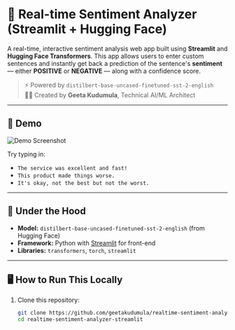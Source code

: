 # 💬 Real-time Sentiment Analyzer (Streamlit + Hugging Face)

A real-time, interactive sentiment analysis web app built using **Streamlit** and **Hugging Face Transformers**. This app allows users to enter custom sentences and instantly get back a prediction of the sentence's **sentiment** — either **POSITIVE** or **NEGATIVE** — along with a confidence score.

> ⚡ Powered by `distilbert-base-uncased-finetuned-sst-2-english`  
> 👩‍💻 Created by **Geeta Kudumula**, Technical AI/ML Architect

---

## 🚀 Demo

![Demo Screenshot](./screenshot.png)

Try typing in:
- `The service was excellent and fast!`
- `This product made things worse.`
- `It's okay, not the best but not the worst.`

---

## 🧠 Under the Hood

- **Model:** `distilbert-base-uncased-finetuned-sst-2-english` (from Hugging Face)
- **Framework:** Python with [Streamlit](https://streamlit.io/) for front-end
- **Libraries:** `transformers`, `torch`, `streamlit`

---

## 🖥️ How to Run This Locally

1. Clone this repository:
   ```bash
   git clone https://github.com/geetakudumula/realtime-sentiment-analyzer-streamlit.git
   cd realtime-sentiment-analyzer-streamlit
